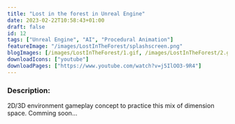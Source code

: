```yaml
---
title: "Lost in the forest in Unreal Engine"
date: 2023-02-22T10:58:43+01:00
draft: false
id: 12
tags: ["Unreal Engine", "AI", "Procedural Animation"]
featureImage: "/images/LostInTheForest/splashscreen.png"
blogImages: [/images/LostInTheForest/1.gif, /images/LostInTheForest/2.gif]
downloadIcons: ["youtube"]
downloadPages: ["https://www.youtube.com/watch?v=j5IlOO3-9R4"]
---
```


### **Description:** 

2D/3D environment gameplay concept to practice this mix of dimension space. Comming soon...
